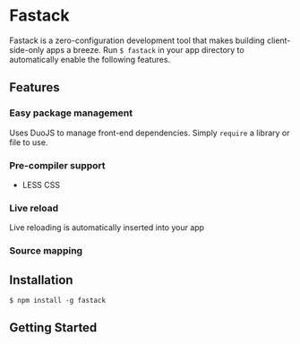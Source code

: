 # Fastack
Fastack is a zero-configuration development tool that makes building client-side-only apps a breeze. Run `$ fastack` in your app directory to automatically enable the following features.

## Features
### Easy package management
Uses DuoJS to manage front-end dependencies. Simply `require` a library or file to use.

### Pre-compiler support
- LESS CSS

### Live reload
Live reloading is automatically inserted into your app

### Source mapping


## Installation
```
$ npm install -g fastack
```

## Getting Started